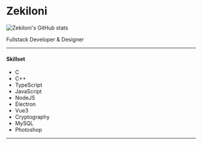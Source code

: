 # Zekiloni

![Zekiloni's GitHub stats](https://github-readme-stats.vercel.app/api?username=Zekiloni&show_icons=true&theme=tokyonight)

Fullstack Developer & Designer

---

#### **Skillset**

* C
* C++
* TypeScript
* JavaScript
* NodeJS
* Electron
* Vue3
* Cryptography
* MySQL
* Photoshop

---

